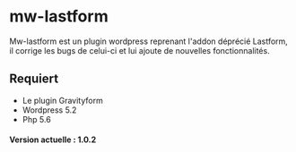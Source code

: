 # mw-lastform
Mw-lastform est un plugin wordpress reprenant l'addon déprécié Lastform, il corrige les bugs de celui-ci et lui ajoute de nouvelles fonctionnalités.

## Requiert
- Le plugin Gravityform
- Wordpress 5.2
- Php 5.6

#### Version actuelle : 1.0.2
